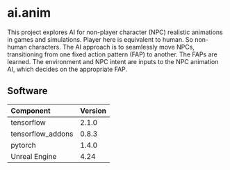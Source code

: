 # ai.anim
This project explores AI for non-player character (NPC) realistic animations
in games and simulations.
Player here is equivalent to human. So non-human characters.
The AI approach is to seamlessly move NPCs, transitioning from one fixed action
pattern (FAP) to another. The FAPs are learned.
The environment and NPC intent are inputs to the NPC animation AI,
which decides on the appropriate FAP.

## Software
Component | Version
:-------- | :------
tensorflow  | 2.1.0
tensorflow_addons  | 0.8.3
pytorch  | 1.4.0
Unreal Engine  | 4.24

